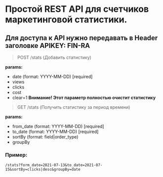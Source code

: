 # Простой REST API для счетчиков маркетинговой статистики.

## Для доступа к API нужно передавать в Header заголовке APIKEY: FIN-RA




>POST /stats (Добавить статистику)

**params:**
* date (format: YYYY-MM-DD) [required]
* views
* clicks
* cost
* clear=1 **Внимание! Этот параметр полностью очистит статистику**

>GET /stats (Получить статистику за период времени)

**params:**
* from_date (format: YYYY-MM-DD) [required]
* to_date (format: YYYY-MM-DD) [required]
* sortBy (format: field|order_type)
* groupBy

### Пример:
```
/stats?form_date=2021-07-13&to_date=2021-07-15&sortBy=clicks|desc&groupBy=date
```
